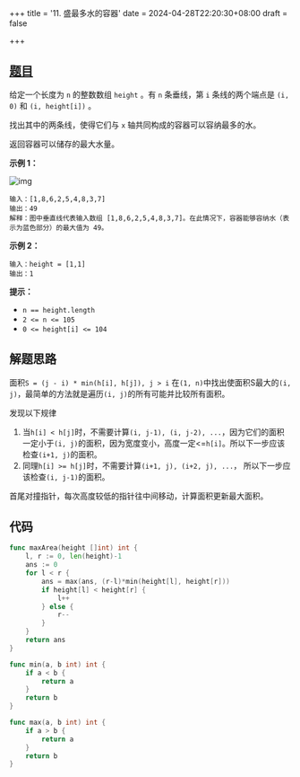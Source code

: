 +++
title = '11. 盛最多水的容器'
date = 2024-04-28T22:20:30+08:00
draft = false

+++

## [题目](https://leetcode.cn/problems/container-with-most-water/description/)

给定一个长度为 `n` 的整数数组 `height` 。有 `n` 条垂线，第 `i` 条线的两个端点是 `(i, 0)` 和 `(i, height[i])` 。

找出其中的两条线，使得它们与 `x` 轴共同构成的容器可以容纳最多的水。

返回容器可以储存的最大水量。

**示例 1：**

![img](https://aliyun-lc-upload.oss-cn-hangzhou.aliyuncs.com/aliyun-lc-upload/uploads/2018/07/25/question_11.jpg)

```
输入：[1,8,6,2,5,4,8,3,7]
输出：49 
解释：图中垂直线代表输入数组 [1,8,6,2,5,4,8,3,7]。在此情况下，容器能够容纳水（表示为蓝色部分）的最大值为 49。
```

**示例 2：**

```
输入：height = [1,1]
输出：1
```

**提示：**

- `n == height.length`
- `2 <= n <= 105`
- `0 <= height[i] <= 104`

## 解题思路

面积`S = (j - i) * min(h[i], h[j]), j > i`
在`(1, n)`中找出使面积S最大的`(i, j)`，最简单的方法就是遍历`(i, j)`的所有可能并比较所有面积。

发现以下规律

1. 当`h[i] < h[j]`时，不需要计算`(i, j-1), (i, j-2), ...`，因为它们的面积一定小于`(i, j)`的面积，因为宽度变小，高度一定<=`h[i]`。所以下一步应该检查`(i+1, j)`的面积。
2. 同理`h[i] >= h[j]`时，不需要计算`(i+1, j), (i+2, j), ...`， 所以下一步应该检查`(i, j-1)`的面积。

首尾对撞指针，每次高度较低的指针往中间移动，计算面积更新最大面积。

## 代码

```go
func maxArea(height []int) int {
    l, r := 0, len(height)-1
    ans := 0
    for l < r {
        ans = max(ans, (r-l)*min(height[l], height[r]))
        if height[l] < height[r] {
            l++
        } else {
            r--
        }
    }
    return ans
}

func min(a, b int) int {
    if a < b {
        return a
    }
    return b
}

func max(a, b int) int {
    if a > b {
        return a
    }
    return b
}
```

